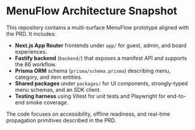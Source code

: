 # MenuFlow Architecture Snapshot

This repository contains a multi-surface MenuFlow prototype aligned with the PRD. It includes:

- **Next.js App Router** frontends under `app/` for guest, admin, and board experiences.
- **Fastify backend** (`backend/`) that exposes a manifest API and supports the 86 workflow.
- **Prisma ORM** schema (`prisma/schema.prisma`) describing menu, category, and item entities.
- **Shared packages** under `packages/` for UI components, strongly-typed menu schemas, and an SDK client.
- **Testing harness** using Vitest for unit tests and Playwright for end-to-end smoke coverage.

The code focuses on accessibility, offline readiness, and real-time propagation primitives described in the PRD.
